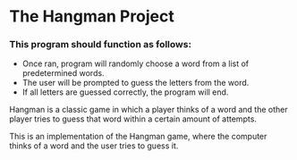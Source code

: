 # The Hangman Project

### This program should function as follows:
- Once ran, program will randomly choose a word from a list of predetermined words.
- The user will be prompted to guess the letters from the word.
- If all letters are guessed correctly, the program will end.


Hangman is a classic game in which a player thinks of a word and the other player tries to guess that word within a certain amount of attempts.

This is an implementation of the Hangman game, where the computer thinks of a word and the user tries to guess it. 

